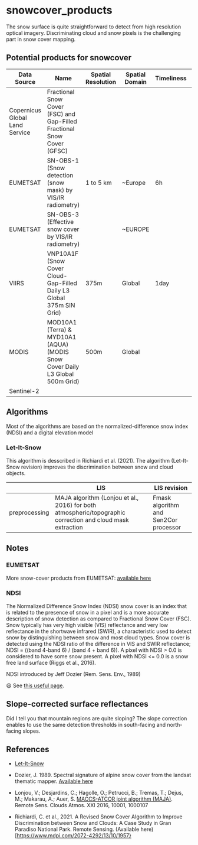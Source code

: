 # snowcover_products

The snow surface is quite straightforward to detect from high resolution optical imagery. Discriminating cloud and snow pixels is the challenging part in snow cover mapping. 

## Potential products for snowcover

| Data Source | Name | Spatial Resolution | Spatial Domain | Timeliness | Period | Link | More Info |
|-------------|------|--------------------|----------------|------------|--------|------|-----------|
| Copernicus Global Land Service | Fractional Snow Cover (FSC) and Gap-Filled Fractional Snow Cover (GFSC) | | | | | [Snow Cover](https://land.copernicus.eu/pan-european/biophysical-parameters/high-resolution-snow-and-ice-monitoring/snow-products/snow-cover) | Just provide information about the Sentinel-2 L1C and L2A products |
| EUMETSAT    | SN-OBS-1 (Snow detection (snow mask) by VIS/IR radiometry) | 1 to 5 km | ~Europe| 6h | mid-November 2007 - today | [Snow Products](https://hsaf.meteoam.it/Products/ProductsList?type=snow) | Format: HDF5 and PNG. Instrument: SEVIRI |
| EUMETSAT    | SN-OBS-3 (Effective snow cover by VIS/IR radiometry) | | ~EUROPE | | | | Instrument: AVHRR/3, **MODIS** | 
| VIIRS       | VNP10A1F (Snow Cover Cloud-Gap-Filled Daily L3 Global 375m SIN Grid) | 375m | Global | 1day | 19 January 2012 to present | [VNP10A1F](https://nsidc.org/data/vnp10a1f/versions/1) | Format: HDF-EOS5. Instrument: VIIRS |
| MODIS       | MOD10A1 (Terra) &	MYD10A1 (AQUA) (MODIS Snow Cover Daily L3 Global 500m Grid) | 500m | Global | | | [MODIS Snow Cover](https://modis.gsfc.nasa.gov/data/dataprod/mod10.php) | Instrument: MODIS |
| Sentinel-2  | 


## Algorithms

Most of the algorithms are based on the normalized-difference snow index (NDSI) and a digital elevation model

### Let-It-Snow 

This algorithm is desscribed in Richiardi et al. (2021). The algorithm (Let-It-Snow revision) improves the discrimination between snow and cloud objects.

| | LIS | LIS revision |
|-|-----|--------------|
| preprocessing | MAJA algorithm (Lonjou et al., 2016) for both atmospheric/topographic correction and cloud mask extraction | Fmask algorithm and Sen2Cor processor |

## Notes

### EUMETSAT

More snow-cover products from EUMETSAT: [available here](https://hsaf.meteoam.it/Products/ProductsList?type=snow)

### NDSI

The Normalized Difference Snow Index (NDSI) snow cover is an index that is related to the presence of snow in a pixel and is a more accurate description of snow detection as compared to Fractional Snow Cover (FSC). Snow typically has very high visible (VIS) reflectance and very low reflectance in the shortwave infrared (SWIR), a characteristic used to detect snow by distinguishing between snow and most cloud types. Snow cover is detected using the NDSI ratio of the difference in VIS and SWIR reflectance; NDSI = ((band 4-band 6) / (band 4 + band 6)). A pixel with NDSI > 0.0 is considered to have some snow present. A pixel with NDSI <= 0.0 is a snow free land surface (Riggs et al., 2016).   

NDSI introduced by Jeff Dozier (Rem. Sens. Env., 1989) 

:smiley: See [this useful page](https://labo.obs-mip.fr/multitemp/let-it-snow-development-of-an-operational-snow-cover-product-from-sentinel-2-and-landsat-8-data/).


## Slope-corrected surface reflectances 

Did I tell you that mountain regions are quite sloping? The slope correction enables to use the same detection thresholds in south-facing and north-facing slopes. 

## References

- [Let-It-Snow](https://zenodo.org/record/1414452#.ZG3MHKVBxaQ)

- Dozier, J. 1989. Spectral signature of alpine snow cover from the landsat thematic mapper. [Available here](https://www.sciencedirect.com/science/article/abs/pii/0034425789901016)

-  Lonjou, V.; Desjardins, C.; Hagolle, O.; Petrucci, B.; Tremas, T.; Dejus, M.; Makarau, A.; Auer, S. [MACCS-ATCOR joint algorithm (MAJA)](https://www.spiedigitallibrary.org/conference-proceedings-of-spie/10001/1/MACCS-ATCOR-joint-algorithm-MAJA/10.1117/12.2240935.short?SSO=1). Remote Sens. Clouds Atmos. XXI 2016, 10001, 1000107

- Richiardi, C. et al., 2021. A Revised Snow Cover Algorithm to Improve Discrimination between Snow and Clouds: A Case Study in Gran Paradiso National Park. Remote Sensing. (Available here)[https://www.mdpi.com/2072-4292/13/10/1957}


